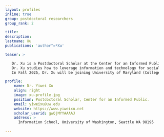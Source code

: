 ```yaml
---
layout: profiles
inline: true
group: postdoctoral researchers
group_rank: 2

title:
description: 
lastname: Xu
publications: 'author^=*Xu'

teaser: >

   Dr. Xu is a Postdoctoral Scholar at the Center for an Informed Public (CIP) in the Information School at the University of Washington (Seattle, WA). Dr. Xu is also a Data Science Postdoctoral Fellow at the UW eScience Institute. She received her Ph.D. from the Department of Communication at Cornell University (Ithaca, NY).
   Dr. Xu studies how to leverage information and technology for social good, including (a) promoting health behaviors and improving health equity, (b) understanding selective exposure and reducing polarization, and (c) addressing problematic information. She conduct experiments, surveys, and content analyses by incorporating computational methods. Her work appears in venues such as *Health Communication*, *Political Communication*, *International Journal of Communication*, *Race and Social Problems*, and ICWSM. Dr. Xu was awarded a Doctoral Dissertation Research Improvement Grant (award #2242458) in Decision, Risk & Management Sciences from the National Science Foundation (NSF) for their dissertation. She also received a Top Paper Award and Annie Lang Outstanding Dissertation Award from the International Communication Association (ICA) Information Systems Division.
   In Fall 2025, Dr. Xu will be joining University of Maryland (College Park, MD) College of Information (UMD iSchool) as a tenure-track Assistant Professor. She enjoys conducting research with diverse groups of researchers and is always on the lookout for collaborators and students to work with - please feel free to reach out; Prospective PhD students can apply to UMD iSchool's PhD program.

profile:
    name: Dr. Yiwei Xu
    align: right
    image: xu-profile.jpg
    position: Postdoctoral Scholar, Center for an Informed Public.
    email: yiweixu@uw.edu
    website: https://www.yiweixu.net
    scholar_userid: gwQjMYYAAAAJ
    address: >
      Information School, University of Washington, Seattle WA 98195
   
---
```



